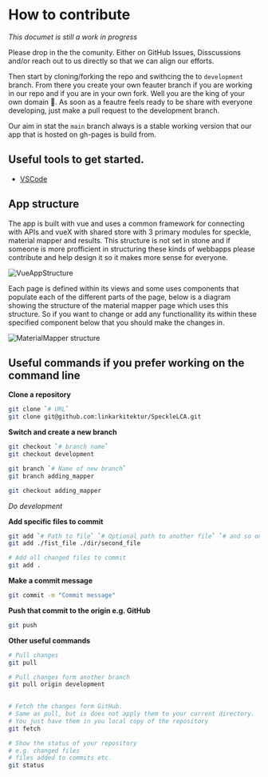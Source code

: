 # How to contribute

_This documet is still a work in progress_

Please drop in the the comunity. Either on GitHub Issues, Disscussions and/or reach out to us directly so that we can align our efforts.

Then start by cloning/forking the repo and swithcing the to `development` branch. From there you create your own feauter branch if you are working in our repo 
and if you are in your own fork. Well you are the king of your own domain 👑.
As soon as a feautre feels ready to be share with everyone developing, just make a pull request to the development branch.

Our aim in stat the `main` branch always is a stable working version that our app that is hosted on gh-pages is build from.

## Useful tools to get started.
- [VSCode](https://code.visualstudio.com/)

## App structure

The app is built with vue and uses a common framework for connecting with APIs and vueX with shared store with 3 primary modules for speckle, material mapper and results. This structure is not set in stone and if someone is more profficient in structuring these kinds of webbapps please contribute and help design it so it makes more sense for everyone.

![VueAppStructure](https://user-images.githubusercontent.com/81305859/228532437-2e16ef8e-0baa-42de-91c6-2161d815035f.jpg)

Each page is defined within its views and some uses components that populate each of the different parts of the page, below is a diagram showing the structure of the material mapper page which uses this structure. So if you want to change or add any functionallity its within these specified component below that you should make the changes in.

![MaterialMapper structure](https://user-images.githubusercontent.com/81305859/228532742-2c5221d5-f413-4f2b-adb4-3b6fed1e0fca.jpg)

## Useful commands if you prefer working on the command line
 
__Clone a repository__
```bash 
git clone `# URL`
git clone git@github.com:linkarkitektur/SpeckleLCA.git
```
__Switch and create a new branch__
```bash
git checkout `# branch name`
git checkout development

git branch `# Name of new branch`
git branch adding_mapper

git checkout adding_mapper
```

_Do development_

__Add specific files to commit__
```bash
git add `# Path to file` `# Optional path to another file` `# and so on` 
git add ./fist_file ./dir/second_file

# Add all changed files to commit
git add . 

```
__Make a commit message__
```bash
git commit -m "Commit message"
```

__Push that commit to the origin e.g. GitHub__
```bash
git push
```

__Other useful commands__
```bash
# Pull changes
git pull

# Pull changes form another branch
git pull origin development

 
# Fetch the changes form GitHub. 
# Same as pull, but is does not apply them to your current directory.
# You just have them in you local copy of the repository
git fetch

# Show the status of your repository
# e.g. changed files
# files added to commits etc.
git status
```
 
